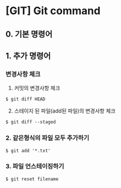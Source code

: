 [GIT] Git command
==========

## 0. 기본 명령어

## 1. 추가 명령어
### 변경사항 체크
1. 커밋의 변경사항 체크
```
$ git diff HEAD
```
2. 스테이지 된 파일(add된 파일)의 변경사항 체크
```
$ git diff --staged
```

### 2. 같은형식의 파일 모두 추가하기
```
$ git add '*.txt'
```

### 3. 파일 언스테이징하기
```
$ git reset filename
```